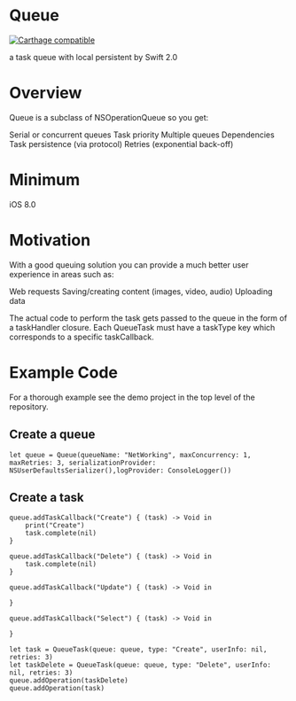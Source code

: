 # Queue
[![Carthage compatible](https://img.shields.io/badge/Carthage-compatible-4BC51D.svg?style=flat)](https://github.com/Carthage/Carthage)

a task queue with local persistent by Swift 2.0

# Overview

Queue is a subclass of NSOperationQueue so you get:

Serial or concurrent queues
Task priority
Multiple queues
Dependencies
Task persistence (via protocol)
Retries (exponential back-off)

# Minimum
iOS 8.0

# Motivation

With a good queuing solution you can provide a much better user experience in areas such as:

Web requests
Saving/creating content (images, video, audio)
Uploading data

The actual code to perform the task gets passed to the queue in the form of a taskHandler closure. Each QueueTask must have a taskType key which corresponds to a specific taskCallback.

# Example Code

For a thorough example see the demo project in the top level of the repository.

## Create a queue

```
let queue = Queue(queueName: "NetWorking", maxConcurrency: 1, maxRetries: 3, serializationProvider: NSUserDefaultsSerializer(),logProvider: ConsoleLogger())
```
## Create a task

```
queue.addTaskCallback("Create") { (task) -> Void in
    print("Create")
    task.complete(nil)
}
        
queue.addTaskCallback("Delete") { (task) -> Void in
    task.complete(nil)
}
        
queue.addTaskCallback("Update") { (task) -> Void in
            
}
        
queue.addTaskCallback("Select") { (task) -> Void in
            
}
        
let task = QueueTask(queue: queue, type: "Create", userInfo: nil, retries: 3)
let taskDelete = QueueTask(queue: queue, type: "Delete", userInfo: nil, retries: 3)
queue.addOperation(taskDelete)
queue.addOperation(task)
```
